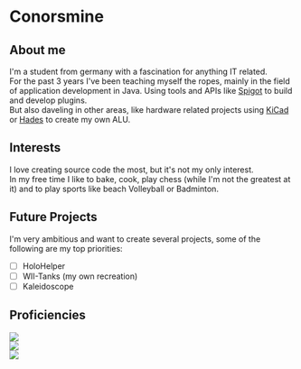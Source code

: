 # Conorsmine

## About me
I'm a student from germany with a fascination for anything IT related.  
For the past 3 years I've been teaching myself the ropes, mainly in the field of application development in Java. Using tools and APIs like [Spigot](https://www.spigotmc.org/) to build and develop plugins.  
But also daveling in other areas, like hardware related projects using [KiCad](https://www.kicad.org/) or [Hades](https://tams.informatik.uni-hamburg.de/applets/hades/webdemos/download.html) to create my own ALU.  

## Interests
I love creating source code the most, but it's not my only interest.  
In my free time I like to bake, cook, play chess (while I'm not the greatest at it) and to play sports like beach Volleyball or Badminton.  

## Future Projects
I'm very ambitious and want to create several projects, some of the following are my top priorities:  
- [ ] HoloHelper
- [ ] WII-Tanks (my own recreation)
- [ ] Kaleidoscope

## Proficiencies
![](https://badgen.net/badge/Java/Experienced/green?scale=1.2&icon=https://upload.wikimedia.org/wikipedia/de/e/e1/Java-Logo.svg)  
![](https://badgen.net/badge/Python/Intermediate/cyan?scale=1.2&icon=https://upload.wikimedia.org/wikipedia/commons/c/c3/Python-logo-notext.svg)  
![](https://badgen.net/badge/Github/Beginner/yellow?scale=1.2&icon=https://upload.wikimedia.org/wikipedia/commons/9/91/Octicons-mark-github.svg)
